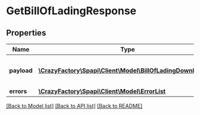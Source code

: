 # GetBillOfLadingResponse

## Properties
Name | Type | Description | Notes
------------ | ------------- | ------------- | -------------
**payload** | [**\CrazyFactory\Spapi\Client\Model\BillOfLadingDownloadURL**](BillOfLadingDownloadURL.md) | The payload for the getBillOfLading operation. | [optional] 
**errors** | [**\CrazyFactory\Spapi\Client\Model\ErrorList**](ErrorList.md) |  | [optional] 

[[Back to Model list]](../README.md#documentation-for-models) [[Back to API list]](../README.md#documentation-for-api-endpoints) [[Back to README]](../README.md)


